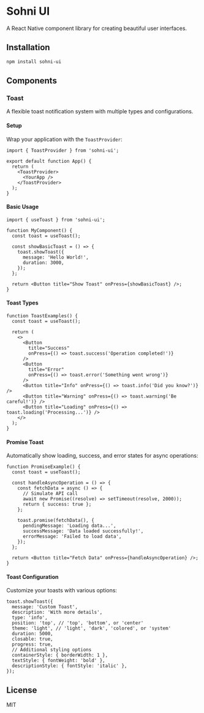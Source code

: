 # Sohni UI

A React Native component library for creating beautiful user interfaces.

## Installation

```bash
npm install sohni-ui
```

## Components

### Toast

A flexible toast notification system with multiple types and configurations.

#### Setup

Wrap your application with the `ToastProvider`:

```tsx
import { ToastProvider } from 'sohni-ui';

export default function App() {
  return (
    <ToastProvider>
      <YourApp />
    </ToastProvider>
  );
}
```

#### Basic Usage

```tsx
import { useToast } from 'sohni-ui';

function MyComponent() {
  const toast = useToast();

  const showBasicToast = () => {
    toast.showToast({
      message: 'Hello World!',
      duration: 3000,
    });
  };

  return <Button title="Show Toast" onPress={showBasicToast} />;
}
```

#### Toast Types

```tsx
function ToastExamples() {
  const toast = useToast();

  return (
    <>
      <Button
        title="Success"
        onPress={() => toast.success('Operation completed!')}
      />
      <Button
        title="Error"
        onPress={() => toast.error('Something went wrong')}
      />
      <Button title="Info" onPress={() => toast.info('Did you know?')} />
      <Button title="Warning" onPress={() => toast.warning('Be careful!')} />
      <Button title="Loading" onPress={() => toast.loading('Processing...')} />
    </>
  );
}
```

#### Promise Toast

Automatically show loading, success, and error states for async operations:

```tsx
function PromiseExample() {
  const toast = useToast();

  const handleAsyncOperation = () => {
    const fetchData = async () => {
      // Simulate API call
      await new Promise((resolve) => setTimeout(resolve, 2000));
      return { success: true };
    };

    toast.promise(fetchData(), {
      pendingMessage: 'Loading data...',
      successMessage: 'Data loaded successfully!',
      errorMessage: 'Failed to load data',
    });
  };

  return <Button title="Fetch Data" onPress={handleAsyncOperation} />;
}
```

#### Toast Configuration

Customize your toasts with various options:

```tsx
toast.showToast({
  message: 'Custom Toast',
  description: 'With more details',
  type: 'info',
  position: 'top', // 'top', 'bottom', or 'center'
  theme: 'light', // 'light', 'dark', 'colored', or 'system'
  duration: 5000,
  closable: true,
  progress: true,
  // Additional styling options
  containerStyle: { borderWidth: 1 },
  textStyle: { fontWeight: 'bold' },
  descriptionStyle: { fontStyle: 'italic' },
});
```

## License

MIT
